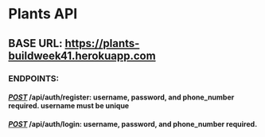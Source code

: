 # Plants API

## BASE URL: https://plants-buildweek41.herokuapp.com

### ENDPOINTS:

#### [_**POST**_](SIGN-UP) /api/auth/register: username, password, and phone_number required. username must be unique

#### [_**POST**_](LOGIN) /api/auth/login: username, password, and phone_number required.
